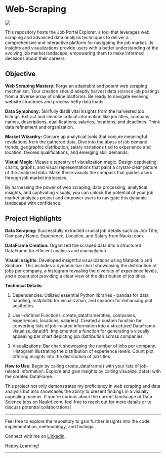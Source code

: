 # Web-Scraping

![](https://miro.medium.com/v2/resize:fit:1400/1*k4p-XxOaXd7sS9-3bLWQvQ.gif)

This repository hosts the Job Portal Explorer, a tool that leverages web scraping and advanced data analysis techniques to deliver a comprehensive and interactive platform for navigating the job market. Its insights and visualizations provide users with a better understanding of the evolving job market landscape, empowering them to make informed decisions about their careers.

## Objective
**Web Scraping Mastery:**
Forge an adaptable and potent web scraping mechanism. Your creation should adeptly harvest data science job postings from a diverse array of online platforms. Be ready to navigate evolving website structures and process hefty data loads.

**Data Symphony:**
Skillfully distill vital insights from the harvested job listings. Extract and cleanse critical information like job titles, company names, descriptions, qualifications, salaries, locations, and deadlines. Think data refinement and organization.

**Market Wizardry:**
Conjure up analytical tools that conjure meaningful revelations from the gathered data. Dive into the abyss of job demand trends, geographic distribution, salary variations tied to experience and location, favored qualifications, and emerging skill demands.

**Visual Magic:**
Weave a tapestry of visualization magic. Design captivating charts, graphs, and visual representations that paint a crystal-clear picture of the analyzed data. Make these visuals the compass that guides users through job market intricacies.

By harnessing the power of web scraping, data processing, analytical insights, and captivating visuals, you can unlock the potential of your job market analytics project and empower users to navigate this dynamic landscape with confidence.

## Project Highlights
**Data Scraping:** Successfully extracted crucial job details such as Job Title, Company Name, Experience, Location, and Salary from Naukri.com.

**DataFrame Creation:** Organized the scraped data into a structured DataFrame for efficient analysis and manipulation.

**Visual Insights:** Developed insightful visualizations using Matplotlib and Seaborn. This includes a dynamic bar chart showcasing the distribution of jobs per company, a histogram revealing the diversity of experience levels, and a count plot providing a clear view of the distribution of job titles.

**Technical Details:**
1. Dependencies: Utilized essential Python libraries - pandas for data handling, matplotlib for visualization, and seaborn for enhancing plot aesthetics.

2. User-defined Functions:
create_dataframe(titles, companies, experiences, locations, salaries): Created a custom function for converting lists of job-related information into a structured DataFrame.
visualize_data(df): Implemented a function for generating a visually appealing bar chart depicting job distribution across companies.

3. Visualizations:
Bar chart showcasing the number of jobs per company.
Histogram illustrating the distribution of experience levels.
Count plot offering insights into the distribution of job titles.


**How to Use:**
Begin by calling create_dataframe() with your lists of job-related information.
Explore and gain insights by calling visualize_data() with the created DataFrame.

This project not only demonstrates my proficiency in web scraping and data analysis but also showcases the ability to present findings in a visually appealing manner. If you're curious about the current landscape of Data Science jobs on Naukri.com, feel free to reach out for more details or to discuss potential collaborations!

**************************************************************************************************************************************************
Feel free to explore the repository to gain further insights into the code implementation, methodology, and findings.

Connect with me on [Linkedin](https://www.linkedin.com/in/urvashi-dhakate-b0780320a/).

Happy Learning!
**************************************************************************************************************************************************
